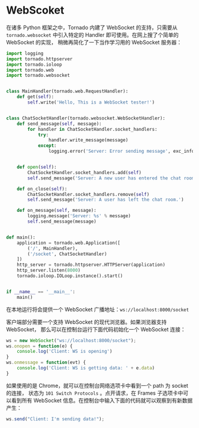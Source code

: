 # WebScoket

在诸多 Python 框架之中，Tornado 内建了 WebSocket 的支持，只需要从 ``tornado.websocket``
中引入特定的 Handler 即可使用。在网上搜了个简单的 WebSocket 的实现，
稍微再简化了一下当作学习用的 WebSocket 服务器：

```python
import logging
import tornado.httpserver
import tornado.ioloop
import tornado.web
import tornado.websocket


class MainHandler(tornado.web.RequestHandler):
    def get(self):
        self.write('Hello, This is a WebSocket tester!')


class ChatSocketHandler(tornado.websocket.WebSocketHandler):
    def send_message(self, message):
        for handler in ChatSocketHandler.socket_handlers:
            try:
                handler.write_message(message)
            except:
                logging.error('Server: Error sending message', exc_info=True)


    def open(self):
        ChatSocketHandler.socket_handlers.add(self)
        self.send_message('Server: A new user has entered the chat room.')

    def on_close(self):
        ChatSocketHandler.socket_handlers.remove(self)
        self.send_message('Server: A user has left the chat room.')

    def on_message(self, message):
        logging.message('Server: %s' % message)
        self.send_message(message)


def main():
    application = tornado.web.Application([
        ('/', MainHandler),
        ('/socket', ChatSocketHandler)
    ])
    http_server = tornado.httpserver.HTTPServer(application)
    http_server.listen(8000)
    tornado.ioloop.IOLoop.instance().start()


if __name__ == '__main__':
    main()
```

在本地运行将会提供一个 WebSocket 广播地址：`ws://localhost:8000/socket`


客户端部分需要一个支持 WebSocket 的现代浏览器。如果浏览器支持 WebSocket，
那么可以在控制台运行下面代码初始化一个 WebSocket 连接：

```javascript
ws = new WebSocket("ws://localhost:8000/socket");
ws.onopen = function(e) {
    console.log('Client: WS is opening')
}
ws.onmessage = function(evt) {
    console.log('Client: WS is getting data: ' + e.data)
}
```

如果使用的是 Chrome，就可以在控制台网络选项卡中看到一个 path 为 socket 的连接，
状态为 `101 Switch Protocols` 。点开请求，在 Frames 子选项卡中可以看到所有
WebSocket 信息。在控制台中输入下面的代码就可以观察到有新数据产生：

```javascript
ws.send("Client: I'm sending data!");
```
